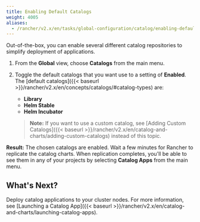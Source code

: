 ```yaml
---
title: Enabling Default Catalogs
weight: 4005
aliases:
  - /rancher/v2.x/en/tasks/global-configuration/catalog/enabling-default-catalogs/
---
```


Out-of-the-box, you can enable several different catalog repositories to simplify deployment of applications.

1. From the **Global** view, choose **Catalogs** from the main menu.
2. Toggle the default catalogs that you want use to a setting of **Enabled**. The [default catalogs]({{< baseurl >}}/rancher/v2.x/en/concepts/catalogs/#catalog-types) are:

    - **Library**
    - **Helm Stable**
    - **Helm Incubator**

    >**Note:** If you want to use a custom catalog, see [Adding Custom Catalogs]({{< baseurl >}}/rancher/v2.x/en/catalog-and-charts/adding-custom-catalogs) instead of this topic.

**Result:** The chosen catalogs are enabled. Wait a few minutes for Rancher to replicate the catalog charts. When replication completes, you'll be able to see them in any of your projects by selecting **Catalog Apps** from the main menu.

## What's Next?

Deploy catalog applications to your cluster nodes. For more information, see [Launching a Catalog App]({{< baseurl >}}/rancher/v2.x/en/catalog-and-charts/launching-catalog-apps).
